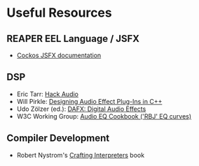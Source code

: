 # Useful Resources

## REAPER EEL Language / JSFX

-   [Cockos JSFX documentation](https://www.reaper.fm/sdk/js/js.php)

## DSP

-   Eric Tarr: [Hack Audio](https://www.routledge.com/Hack-Audio-An-Introduction-to-Computer-Programming-and-Digital-Signal-Processing/Tarr/p/book/9781138497559)
-   Will Pirkle: [Designing Audio Effect Plug-Ins in C++](https://www.willpirkle.com/)
-   Udo Zölzer (ed.): [DAFX: Digital Audio Effects](https://www.dafx.de/DAFX_Book_Page_2nd_edition/index.html)
-   W3C Working Group: [Audio EQ Cookbook ('RBJ' EQ curves)](https://www.w3.org/TR/audio-eq-cookbook/)

## Compiler Development

-   Robert Nystrom's [Crafting Interpreters](https://craftinginterpreters.com/) book
